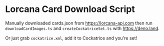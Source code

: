 # Lorcana Card Download Script

Manually downloaded cards.json from <https://lorcana-api.com> then run `downloadCardImages.ts` and `createCockatriceSet.ts` with <https://deno.land>.

Or just grab `cockatrice.xml`, add it to Cockatrice and you're set!
